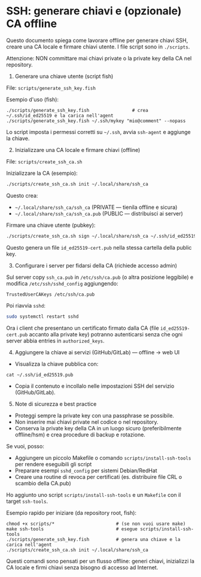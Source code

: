 # SSH: generare chiavi e (opzionale) CA offline

Questo documento spiega come lavorare offline per generare chiavi SSH, creare una CA locale e firmare chiavi utente. I file script sono in `./scripts`.

Attenzione: NON committare mai chiavi private o la private key della CA nel repository.

1) Generare una chiave utente (script fish)

File: `scripts/generate_ssh_key.fish`

Esempio d'uso (fish):

```fish
./scripts/generate_ssh_key.fish                # crea ~/.ssh/id_ed25519 e la carica nell'agent
./scripts/generate_ssh_key.fish ~/.ssh/mykey "mio@comment" --nopass
```

Lo script imposta i permessi corretti su `~/.ssh`, avvia `ssh-agent` e aggiunge la chiave.

2) Inizializzare una CA locale e firmare chiavi (offline)

File: `scripts/create_ssh_ca.sh`

Inizializzare la CA (esempio):

```bash
./scripts/create_ssh_ca.sh init ~/.local/share/ssh_ca
```

Questo crea:
- `~/.local/share/ssh_ca/ssh_ca` (PRIVATE — tienila offline e sicura)
- `~/.local/share/ssh_ca/ssh_ca.pub` (PUBLIC — distribuisci ai server)

Firmare una chiave utente (pubkey):

```bash
./scripts/create_ssh_ca.sh sign ~/.local/share/ssh_ca ~/.ssh/id_ed25519.pub "mio-username" +52w
```

Questo genera un file `id_ed25519-cert.pub` nella stessa cartella della public key.

3) Configurare i server per fidarsi della CA (richiede accesso admin)

Sul server copy `ssh_ca.pub` in `/etc/ssh/ca.pub` (o altra posizione leggibile) e modifica `/etc/ssh/sshd_config` aggiungendo:

```
TrustedUserCAKeys /etc/ssh/ca.pub
```

Poi riavvia `sshd`:

```bash
sudo systemctl restart sshd
```

Ora i client che presentano un certificato firmato dalla CA (file `id_ed25519-cert.pub` accanto alla private key) potranno autenticarsi senza che ogni server abbia entries in `authorized_keys`.

4) Aggiungere la chiave ai servizi (GitHub/GitLab) — offline -> web UI

- Visualizza la chiave pubblica con:

```fish
cat ~/.ssh/id_ed25519.pub
```

- Copia il contenuto e incollalo nelle impostazioni SSH del servizio (GitHub/GitLab).

5) Note di sicurezza e best practice
- Proteggi sempre la private key con una passphrase se possibile.
- Non inserire mai chiavi private nel codice o nel repository.
- Conserva la private key della CA in un luogo sicuro (preferibilmente offline/hsm) e crea procedure di backup e rotazione.

Se vuoi, posso:
- Aggiungere un piccolo Makefile o comando `scripts/install-ssh-tools` per rendere eseguibili gli script
- Preparare esempi `sshd_config` per sistemi Debian/RedHat
- Creare una routine di revoca per certificati (es. distribuire file CRL o scambio della CA.pub)

Ho aggiunto uno script `scripts/install-ssh-tools` e un `Makefile` con il target `ssh-tools`.

Esempio rapido per iniziare (da repository root, fish):

```fish
chmod +x scripts/*                       # (se non vuoi usare make)
make ssh-tools                           # esegue scripts/install-ssh-tools
./scripts/generate_ssh_key.fish          # genera una chiave e la carica nell'agent
./scripts/create_ssh_ca.sh init ~/.local/share/ssh_ca
```

Questi comandi sono pensati per un flusso offline: generi chiavi, inizializzi la CA locale e firmi chiavi senza bisogno di accesso ad Internet.

